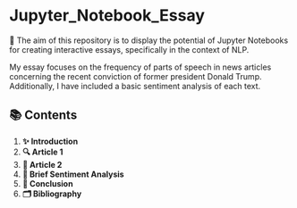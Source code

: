 # Jupyter_Notebook_Essay
🚀 The aim of this repository is to display the potential of Jupyter Notebooks for creating interactive essays, specifically in the context of NLP. 


My essay focuses on the frequency of parts of speech in news articles concerning the recent conviction of former president Donald Trump. Additionally, I have included a basic sentiment analysis of each text.

## 📚 Contents

1. **✨ Introduction**
3. **🔍 Article 1**
4. **🧩 Article 2**
5. **🎉 Brief Sentiment Analysis**
6. **🚀 Conclusion**
7. **🗂️ Bibliography**
